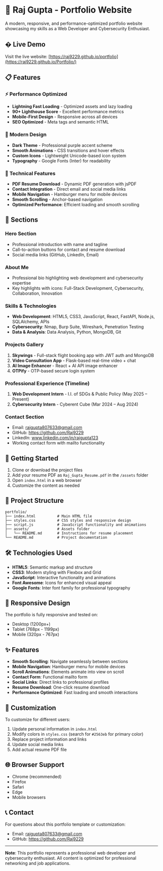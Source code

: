 # 🚀 Raj Gupta - Portfolio Website

A modern, responsive, and performance-optimized portfolio website showcasing my skills as a Web Developer and Cybersecurity Enthusiast.

## � **Live Demo**
Visit the live website: [https://raj9229.github.io/portfolio](https://raj9229.github.io/Portfolio/)

## 📋 **Features**

### ⚡ **Performance Optimized**
- **Lightning Fast Loading** - Optimized assets and lazy loading
- **90+ Lighthouse Score** - Excellent performance metrics
- **Mobile-First Design** - Responsive across all devices
- **SEO Optimized** - Meta tags and semantic HTML

### 🎨 **Modern Design**
- **Dark Theme** - Professional purple accent scheme
- **Smooth Animations** - CSS transitions and hover effects
- **Custom Icons** - Lightweight Unicode-based icon system
- **Typography** - Google Fonts (Inter) for readability

### 🔧 **Technical Features**
- **PDF Resume Download** - Dynamic PDF generation with jsPDF
- **Contact Integration** - Direct email and social media links
- **Mobile Navigation** - Hamburger menu for mobile devices
- **Smooth Scrolling** - Anchor-based navigation
- **Optimized Performance**: Efficient loading and smooth scrolling

## 📱 Sections

### Hero Section
- Professional introduction with name and tagline
- Call-to-action buttons for contact and resume download
- Social media links (GitHub, LinkedIn, Email)

### About Me
- Professional bio highlighting web development and cybersecurity expertise
- Key highlights with icons: Full-Stack Development, Cybersecurity, Collaboration, Innovation

### Skills & Technologies
- **Web Development**: HTML5, CSS3, JavaScript, React, FastAPI, Node.js, SQLAlchemy, APIs
- **Cybersecurity**: Nmap, Burp Suite, Wireshark, Penetration Testing
- **Data & Analysis**: Data Analysis, Python, MongoDB, Git

### Projects Gallery
1. **Skywings** - Full-stack flight booking app with JWT auth and MongoDB
2. **Video Consultation App** - Flask-based real-time video + chat
3. **AI Image Enhancer** - React + AI API image enhancer
4. **OTPify** - OTP-based secure login system

### Professional Experience (Timeline)
1. **Web Development Intern** - I.I. of SDGs & Public Policy (May 2025 – Present)
2. **Cybersecurity Intern** - Cyberent Cube (Mar 2024 – Aug 2024)

### Contact Section
- Email: rajgupta807633@gmail.com
- GitHub: https://github.com/Raj9229
- LinkedIn: www.linkedin.com/in/rajgupta123
- Working contact form with mailto functionality

## 🚀 Getting Started

1. Clone or download the project files
2. Add your resume PDF as `Raj_Gupta_Resume.pdf` in the `/assets` folder
3. Open `index.html` in a web browser
4. Customize the content as needed

## 📁 Project Structure

```
portfolio/
├── index.html          # Main HTML file
├── styles.css          # CSS styles and responsive design
├── script.js           # JavaScript functionality and animations
├── assets/             # Assets folder
│   └── README.md       # Instructions for resume placement
└── README.md           # Project documentation
```

## 🛠️ Technologies Used

- **HTML5**: Semantic markup and structure
- **CSS3**: Modern styling with Flexbox and Grid
- **JavaScript**: Interactive functionality and animations
- **Font Awesome**: Icons for enhanced visual appeal
- **Google Fonts**: Inter font family for professional typography

## 📱 Responsive Design

The portfolio is fully responsive and tested on:
- Desktop (1200px+)
- Tablet (768px - 1199px)
- Mobile (320px - 767px)

## ✨ Features

- **Smooth Scrolling**: Navigate seamlessly between sections
- **Mobile Navigation**: Hamburger menu for mobile devices
- **Scroll Animations**: Elements animate into view on scroll
- **Contact Form**: Functional mailto form
- **Social Links**: Direct links to professional profiles
- **Resume Download**: One-click resume download
- **Performance Optimized**: Fast loading and smooth interactions

## 🎯 Customization

To customize for different users:
1. Update personal information in `index.html`
2. Modify colors in `styles.css` (search for `#2563eb` for primary color)
3. Replace project information and links
4. Update social media links
5. Add actual resume PDF file

## 🌐 Browser Support

- Chrome (recommended)
- Firefox
- Safari
- Edge
- Mobile browsers

## 📞 Contact

For questions about this portfolio template or customization:
- Email: rajgupta807633@gmail.com
- GitHub: https://github.com/Raj9229

---

**Note**: This portfolio represents a professional web developer and cybersecurity enthusiast. All content is optimized for professional networking and job applications.
